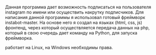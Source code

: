 Данная программа дает возможность подписаться на пользователя instagram по имени или осуществить накрутку подписчиков.
Для написания данной программы я использовал готовый фреймворк instabot-master.
На основе него я создал на языках (html, css, js) фронтенд, через который осуществляется передача данных на php, который в свою очередь дает команду на Python, для запуска фреймворка.

работает на Linux, на Windows необходимы права.
